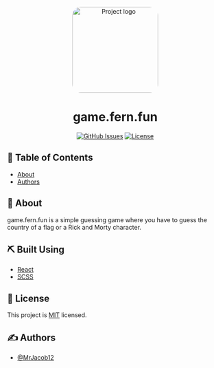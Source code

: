 <p align="center">
 <a><img width=200px height=200px style="border-radius: 20px; object-fit: cover;" src="https://raw.githubusercontent.com/Fern-fun/game.fern.fun/main/frontend/public/logo.png" alt="Project logo"></a>
</p>

<h1 align="center">game.fern.fun</h1>

<div align="center">

[![GitHub Issues](https://img.shields.io/github/issues/Fern-fun/game.fern.fun.svg)](https://github.com/Fern-fun/game.fern.fun/issues)
[![License](https://img.shields.io/github/license/Fern-fun/game.fern.fun.svg)](/LICENSE)

</div>

## 📝 Table of Contents

<!-- -  -->
<!-- - [Deployment](#deployment) -->
<!-- - [Usage](#usage) -->
<!-- - [Getting Started](#getting_started)
- [Built Using](#built_using) -->

- [About](#about)
- [Authors](#authors)

## 🧐 About <a name = "about"></a>

game.fern.fun is a simple guessing game where you have to guess the country of a flag or a Rick and Morty character.

## ⛏️ Built Using <a name = "built_using"></a>

- [React](https://reactjs.org/)
- [SCSS](https://sass-lang.com/)

## 📝 License

This project is [MIT](https://github.com/Fern-fun/flagathon.fern.fun/blob/master/LICENSE) licensed.

## ✍️ Authors <a name = "authors"></a>

- [@MrJacob12](https://github.com/mrjacob12)
